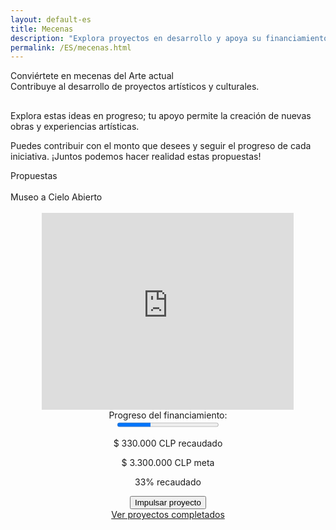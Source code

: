 ```yaml
---
layout: default-es
title: Mecenas
description: "Explora proyectos en desarrollo y apoya su financiamiento."
permalink: /ES/mecenas.html
---
```


<div class="titulo">Conviértete en mecenas del Arte actual</div>

<div class="subtitulo">Contribuye al desarrollo de proyectos artísticos y culturales.</div>

<!-- Párrafo 1 -->
<p class="parrafo" style="margin-top: 6%;">
  Explora estas ideas en progreso; tu apoyo permite la creación de nuevas obras y experiencias artísticas.
</p>

<!-- Párrafo 2 -->
<p class="parrafo">
  Puedes contribuir con el monto que desees y seguir el progreso de cada iniciativa. ¡Juntos podemos hacer realidad estas propuestas!
</p>

<div class="subtitulo">Propuestas</div>
<br>

<!-- Título del proyecto -->
<div class="subtitulo2" style="text-align: left;">
  Museo a Cielo Abierto
</div>
<br>
  
<!-- Video del Proyecto -->
<div class="video-container" style="display: flex; justify-content: center; max-width: 80%; margin: 0 auto;">
  <iframe width="560" height="315" src="https://www.youtube.com/embed/TU_VIDEO_ID" frameborder="0" allowfullscreen></iframe>
</div>
  
<!-- Barra de Progreso -->
<div class="barra-progreso-container" style="text-align: center; max-width: 80%; margin: 0 auto;">
  <label for="progreso">Progreso del financiamiento:</label>
  <div class="barra-progreso" style="display: flex; justify-content: center; max-width: 80%; margin: 0 auto;">
    <progress id="progreso" value="33" max="100" style="width: 50%;"></progress>
  </div>
  <p>$ 330.000 CLP recaudado</p>
  <p>$ 3.300.000 CLP meta</p>
  <p>33% recaudado</p>
</div>

<form action="https://www.paypal.com/ncp/payment/GX4V3R9TEHJ5G" method="post" target="_blank" style="text-align: center; max-width: 80%; margin: 0 auto;">
  <input class="pp-GX4V3R9TEHJ5G" type="submit" value="Impulsar proyecto" />
</form>

<div style="text-align: center; max-width: 80%; margin: 0 auto;">
  <a href="proyectos-completados.html" class="enlace">Ver proyectos completados</a>
</div>
<br><br>

